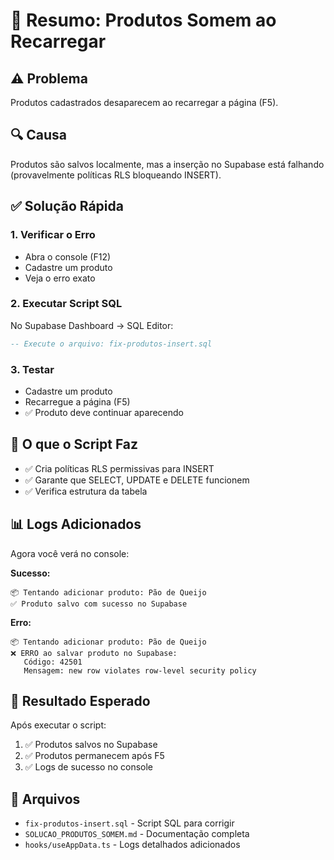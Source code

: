 # 📝 Resumo: Produtos Somem ao Recarregar

## ⚠️ Problema
Produtos cadastrados desaparecem ao recarregar a página (F5).

## 🔍 Causa
Produtos são salvos localmente, mas a inserção no Supabase está falhando (provavelmente políticas RLS bloqueando INSERT).

## ✅ Solução Rápida

### 1. Verificar o Erro
- Abra o console (F12)
- Cadastre um produto
- Veja o erro exato

### 2. Executar Script SQL
No Supabase Dashboard → SQL Editor:
```sql
-- Execute o arquivo: fix-produtos-insert.sql
```

### 3. Testar
- Cadastre um produto
- Recarregue a página (F5)
- ✅ Produto deve continuar aparecendo

## 🔧 O que o Script Faz
- ✅ Cria políticas RLS permissivas para INSERT
- ✅ Garante que SELECT, UPDATE e DELETE funcionem
- ✅ Verifica estrutura da tabela

## 📊 Logs Adicionados

Agora você verá no console:

**Sucesso:**
```
📦 Tentando adicionar produto: Pão de Queijo
✅ Produto salvo com sucesso no Supabase
```

**Erro:**
```
📦 Tentando adicionar produto: Pão de Queijo
❌ ERRO ao salvar produto no Supabase:
   Código: 42501
   Mensagem: new row violates row-level security policy
```

## 🎯 Resultado Esperado

Após executar o script:
1. ✅ Produtos salvos no Supabase
2. ✅ Produtos permanecem após F5
3. ✅ Logs de sucesso no console

## 📁 Arquivos

- `fix-produtos-insert.sql` - Script SQL para corrigir
- `SOLUCAO_PRODUTOS_SOMEM.md` - Documentação completa
- `hooks/useAppData.ts` - Logs detalhados adicionados
